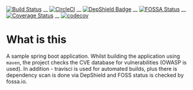 [![Build Status](https://travis-ci.com/parj/SampleSpringBootApp.svg?branch=master)](https://travis-ci.com/parj/SampleSpringBootApp) __ [![CircleCI](https://circleci.com/gh/parj/SampleSpringBootApp.svg?style=svg)](https://circleci.com/gh/parj/SampleSpringBootApp) __ [![DepShield Badge](https://depshield.sonatype.org/badges/parj/SampleSpringBootApp/depshield.svg)](https://depshield.github.io) __ [![FOSSA Status](https://app.fossa.com/api/projects/git%2Bgithub.com%2Fparj%2FSampleSpringBootApp.svg?type=shield)](https://app.fossa.com/projects/git%2Bgithub.com%2Fparj%2FSampleSpringBootApp?ref=badge_shield) __ [![Coverage Status](https://coveralls.io/repos/github/parj/SampleSpringBootApp/badge.svg?branch=master)](https://coveralls.io/github/parj/SampleSpringBootApp?branch=master) __ [![codecov](https://codecov.io/gh/parj/SampleSpringBootApp/branch/master/graph/badge.svg)](https://codecov.io/gh/parj/SampleSpringBootApp)


# What is this

A sample spring boot application. Whilst building the application using `maven`, the project checks the CVE database for vulnerabilities (OWASP is used). In addition - travisci is used for automated builds, plus there is dependency scan is done via DepShield and FOSS status is checked by fossa.io.